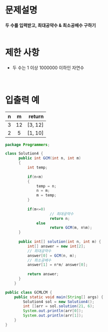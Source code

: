 # 문제설명<br>
#### 두 수를 입력받고, 최대공약수 & 최소공배수 구하기<br><br>
# 제한 사항<br>
####
- 두 수는 1 이상 1000000 이하인 자연수<br><br><br>
# 입출력 예<br>
| n | m | return|
---|:---:|---:
| 3 | 12 | [3, 12] |
| 2 | 5  | [1, 10] |

```java
package Programmers;

class Solution4 {
	  public int GCM(int n, int m)
	  {
		  int temp;
		  
		  if(n<m)
		  {
			  temp = n;
			  n = m;
			  m = temp;
		  }
		  
		  if(m<=0)
	    	        // 최대공약수
	    	        return n;
	          else
	    	        return GCM(m, n%m);
	  }
	
	  public int[] solution(int n, int m) {
	      int[] answer = new int[2];
          // 최대공약수
	      answer[0] = GCM(n, m);
	      // 최소공배수
	      answer[1] = n*m/ answer[0];
	    	  
	      return answer;
	  }
	}

public class GCMLCM {
	public static void main(String[] args) {
		Solution4 sol = new Solution4();
		int []arr = sol.solution(21, 6);
		System.out.println(arr[0]);
		System.out.println(arr[1]);
	}
}
```
